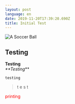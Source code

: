 ```yaml
---
layout: post
language: en
date: 2019-11-20T17:39:20.690Z
title: Initial Test
---
```

![A Soccer Ball](/assets/ball.jpg "A Soccer Ball")



## Testing

**Testing**\
_**_Testing__**

`testing`

> t
> e
> s
> t

<p style="color: red">printing</p>
